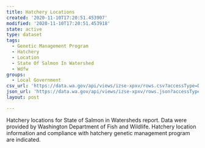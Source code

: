 ```yaml
---
title: Hatchery Locations
created: '2020-11-10T17:20:51.453907'
modified: '2020-11-10T17:20:51.453918'
state: active
type: dataset
tags:
  - Genetic Management Program
  - Hatchery
  - Location
  - State Of Salmon In Watershed
  - Wdfw
groups:
  - Local Government
csv_url: 'https://data.wa.gov/api/views/izse-xpxv/rows.csv?accessType=DOWNLOAD'
json_url: 'https://data.wa.gov/api/views/izse-xpxv/rows.json?accessType=DOWNLOAD'
layout: post

---
```

Hatchery locations for State of Salmon in Watersheds report. Data were provided by Washington Department of Fish and Wildlife. Hatchery location information and compliance with hatchery genetic management program are indicated.
